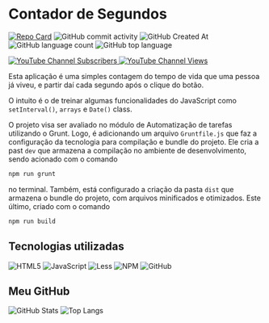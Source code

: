 # Contador de Segundos

[![Repo Card](https://github-readme-stats.vercel.app/api/pin/?username=FabioFelipeSantos&repo=contadordesegundos&bg_color=000&border_color=30A3DC&show_icons=true&icon_color=30A3DC&title_color=E94D5F&text_color=FFF)](https://github.com/FabioFelipeSantos/contadordesegundos)
![GitHub commit activity](https://img.shields.io/github/commit-activity/t/FabioFelipeSantos/contadordesegundos?style=plastic)
![GitHub Created At](https://img.shields.io/github/created-at/FabioFelipeSantos/contadordesegundos?style=plastic)
![GitHub language count](https://img.shields.io/github/languages/count/FabioFelipeSantos/contadordesegundos?style=plastic)
![GitHub top language](https://img.shields.io/github/languages/top/FabioFelipeSantos/contadordesegundos?style=plastic)

<a href="https://www.youtube.com/@derivadadekonoha">![YouTube Channel Subscribers](https://img.shields.io/youtube/channel/subscribers/UCOE7NjT1goMyvS52mjjfHkQ?logo=youtube)
</a>
<a href="https://www.youtube.com/@derivadadekonoha">![YouTube Channel Views](https://img.shields.io/youtube/channel/views/UCOE7NjT1goMyvS52mjjfHkQ?logo=youtube)
</a>

Esta aplicação é uma simples contagem do tempo de vida que uma pessoa já viveu, e partir daí cada segundo após o clique do botão.

O intuito é o de treinar algumas funcionalidades do JavaScript como `setInterval()`, `arrays` e `Date()` class.

O projeto visa ser avaliado no módulo de Automatização de tarefas utilizando o Grunt. Logo, é adicionando um arquivo `Gruntfile.js` que faz a configuração da tecnologia para compilação e bundle do projeto. Ele cria a past `dev` que armazena a compilação no ambiente de desenvolvimento, sendo acionado com o comando

```bash
npm run grunt
```

no terminal. Também, está configurado a criação da pasta `dist` que armazena o bundle do projeto, com arquivos minificados e otimizados. Este último, criado com o comando

```bash
npm run build
```

## Tecnologias utilizadas

![HTML5](https://img.shields.io/badge/HTML5-E34F26?style=plastc&logo=html5&logoColor=white)
![JavaScript](https://img.shields.io/badge/JavaScript-F7DF1E?style=plastc&logo=javascript&logoColor=black)
![Less](https://img.shields.io/badge/less-2B4C80?style=plastc&logo=less&logoColor=white)
![NPM](https://img.shields.io/badge/NPM-%23CB3837.svg?style=plastc&logo=npm&logoColor=white)
![GitHub](https://img.shields.io/badge/github-%23121011.svg?style=plastc&logo=github&logoColor=white)

## Meu GitHub

![GitHub Stats](https://github-readme-stats.vercel.app/api?username=FabioFelipeSantos&theme=transparent&bg_color=000&border_color=30A3DC&show_icons=true&icon_color=30A3DC&title_color=E94D5F&text_color=FFF)
![Top Langs](https://github-readme-stats-git-masterrstaa-rickstaa.vercel.app/api/top-langs/?username=FabioFelipeSantos&layout=compact&bg_color=000&border_color=30A3DC&title_color=E94D5F&text_color=FFF)
